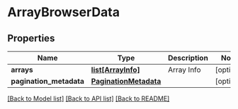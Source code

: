 # ArrayBrowserData

## Properties
Name | Type | Description | Notes
------------ | ------------- | ------------- | -------------
**arrays** | [**list[ArrayInfo]**](ArrayInfo.md) | Array Info | [optional] 
**pagination_metadata** | [**PaginationMetadata**](PaginationMetadata.md) |  | [optional] 

[[Back to Model list]](../README.md#documentation-for-models) [[Back to API list]](../README.md#documentation-for-api-endpoints) [[Back to README]](../README.md)


